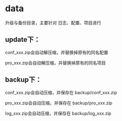 # data

升级与备份目录，主要针对 日志、配置、项目进行

## update下：

conf_xxx.zip会自动解压缩，并替换掉原有的同名配置

pro_xxx.zip会自动解压缩，并替换掉原有的同名项目

## backup下：

conf_xxx.zip会自动压缩，并保存在 backup/conf_xxx.zip

pro_xxx.zip会自动压缩，并保存在 backup/pro_xxx.zip

log_xxx.zip会自动压缩，并保存在 backup/log_xxx.zip